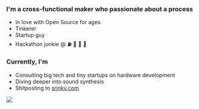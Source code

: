 ### I'm a cross-functional maker who passionate about a process 
- In love with Open Source for ages
- Tinkerer
- Startup guy
- Hackathon junkie @ ⛽️ 🦀 🏅 🥙

### Currently, I'm
- Consulting big tech and tiny startups on hardware development
- Diving deeper into sound synthesis
- Shitposting to [snnkv.com](https://snnkv.com/)

<img src="https://github-readme-stats.vercel.app/api?username=Atarity&show_icons=true&hide_border=true&hide_title=true&count_private=true"/>

<!--
**Atarity/Atarity** is a ✨ _special_ ✨ repository because its `README.md` (this file) appears on your GitHub profile.

Here are some ideas to get you started:

- 🔭 I’m currently working on ...
- 🌱 I’m currently learning ...
- 👯 I’m looking to collaborate on ...
- 🤔 I’m looking for help with ...
- 💬 Ask me about ...
- 📫 How to reach me: ...
- 😄 Pronouns: ...
- ⚡ Fun fact: ...
-->

